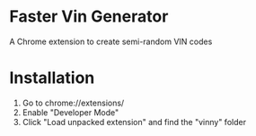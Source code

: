 # Faster Vin Generator
A Chrome extension to create semi-random VIN codes

# Installation
1. Go to chrome://extensions/
2. Enable "Developer Mode"
3. Click "Load unpacked extension" and find the "vinny" folder